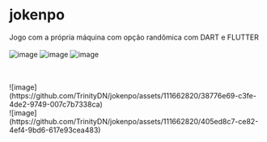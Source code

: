 # jokenpo
Jogo com a própria máquina com opção randômica com DART e FLUTTER
<br>
<br>
![image](https://github.com/TrinityDN/jokenpo/assets/111662820/62ac8c43-23e9-4d97-9d8c-a4369703a0e7)
![image](https://github.com/TrinityDN/jokenpo/assets/111662820/9ca91d39-5822-480c-b0ad-51f7632505aa)
![image](https://github.com/TrinityDN/jokenpo/assets/111662820/10395f3e-8462-4320-be75-0c8ef483520f)

<br>
<br>
![image](https://github.com/TrinityDN/jokenpo/assets/111662820/38776e69-c3fe-4de2-9749-007c7b7338ca)
<br>
![image](https://github.com/TrinityDN/jokenpo/assets/111662820/405ed8c7-ce82-4ef4-9bd6-617e93cea483)


